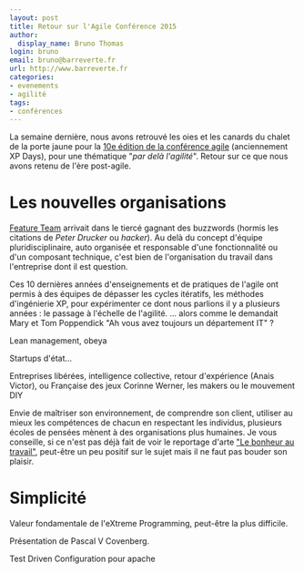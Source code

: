 ```yaml
---
layout: post
title: Retour sur l'Agile Conférence 2015
author:
  display_name: Bruno Thomas
login: bruno
email: bruno@barreverte.fr
url: http://www.barreverte.fr
categories:
- evenements
- agilité
tags:
- conférences
---
```


La semaine dernière, nous avons retrouvé les oies et les canards du chalet de la porte jaune pour la [10e édition de la conférence agile](http://2015.conference-agile.fr/) (anciennement XP Days), pour une thématique "*par delà l'agilité*". Retour sur ce que nous avons retenu de l'ère post-agile.

# Les nouvelles organisations

[Feature Team](http://blog.octo.com/feature-team-au-dela-du-buzzword/) arrivait dans le tiercé gagnant des buzzwords (hormis les citations de *Peter Drucker* ou *hacker*). Au delà du concept d'équipe pluridisciplinaire, auto organisée et responsable d'une fonctionnalité ou d'un composant technique, c'est bien de l'organisation du travail dans l'entreprise dont il est question.

Ces 10 dernières années d'enseignements et de pratiques de l'agile ont permis à des équipes de dépasser les cycles itératifs, les méthodes d'ingénierie XP, pour expérimenter ce dont nous parlions il y a plusieurs années : le passage à l'échelle de l'agilité.
... alors comme le demandait Mary et Tom Poppendick "Ah vous avez toujours un département IT" ?

Lean management, obeya

Startups d'état...

Entreprises libérées, intelligence collective, retour d'expérience (Anais Victor),
ou Française des jeux Corinne Werner, les makers ou le mouvement DIY

Envie de maîtriser son environnement, de comprendre son client, utiliser au mieux les compétences de chacun en respectant les individus, plusieurs écoles de pensées mènent à des organisations plus humaines. Je vous conseille, si ce n'est pas déjà fait de voir le reportage d'arte ["Le bonheur au travail"](http://boutique.arte.tv/f10216-bonheur_travail), peut-être un peu positif sur le sujet mais il ne faut pas bouder son plaisir.

# Simplicité

Valeur fondamentale de l'eXtreme Programming, peut-être la plus difficile.

Présentation de Pascal V Covenberg.

Test Driven Configuration pour apache

